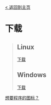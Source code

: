 [< 返回到主页](https://gsfess.github.io)
# 下载  
>## Linux  
>[下载](https://github.com/Gsfess/Gsfess/raw/main/Linux/Gsfess)  
>## Windows  
>[下载](https://github.com/Gsfess/Gsfess/raw/main/Windows/Gsfess.exe)  
  
[想要程序的图标？](https://gsfess.github.io/Programicon/)
